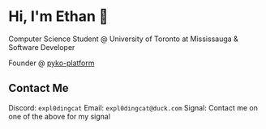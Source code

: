 # Hi, I'm Ethan 🍵

Computer Science Student @ University of Toronto at Mississauga & Software Developer

Founder @ [pyko-platform](https://github.com/pyko-platform)

## Contact Me

Discord: `expl0dingcat`
Email: `expl0dingcat@duck.com`
Signal: Contact me on one of the above for my signal
